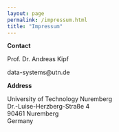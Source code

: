 ```yaml
---
layout: page
permalink: /impressum.html
title: "Impressum"
---
```


<strong>Contact</strong>

<div>
Prof. Dr. Andreas Kipf
<p>data-<span style="display:none;">HIDDEN JUNK</span>systems<span style="display:none;">HIDDEN JUNK</span>@<span style="display:none;">HIDDEN JUNK</span>utn.<span style="display:none;">HIDDEN JUNK</span>de</p>
</div>

<strong>Address</strong>

University of Technology Nuremberg  
Dr.-Luise-Herzberg-Straße 4  
90461 Nuremberg  
Germany
